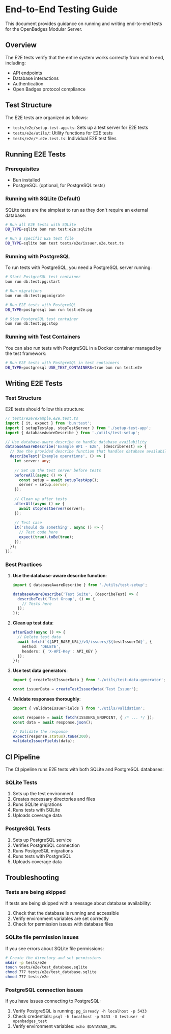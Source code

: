 # End-to-End Testing Guide

This document provides guidance on running and writing end-to-end tests for the OpenBadges Modular Server.

## Overview

The E2E tests verify that the entire system works correctly from end to end, including:

- API endpoints
- Database interactions
- Authentication
- Open Badges protocol compliance

## Test Structure

The E2E tests are organized as follows:

- `tests/e2e/setup-test-app.ts`: Sets up a test server for E2E tests
- `tests/e2e/utils/`: Utility functions for E2E tests
- `tests/e2e/*.e2e.test.ts`: Individual E2E test files

## Running E2E Tests

### Prerequisites

- Bun installed
- PostgreSQL (optional, for PostgreSQL tests)

### Running with SQLite (Default)

SQLite tests are the simplest to run as they don't require an external database:

```bash
# Run all E2E tests with SQLite
DB_TYPE=sqlite bun run test:e2e:sqlite

# Run a specific E2E test file
DB_TYPE=sqlite bun test tests/e2e/issuer.e2e.test.ts
```

### Running with PostgreSQL

To run tests with PostgreSQL, you need a PostgreSQL server running:

```bash
# Start PostgreSQL test container
bun run db:test:pg:start

# Run migrations
bun run db:test:pg:migrate

# Run E2E tests with PostgreSQL
DB_TYPE=postgresql bun run test:e2e:pg

# Stop PostgreSQL test container
bun run db:test:pg:stop
```

### Running with Test Containers

You can also run tests with PostgreSQL in a Docker container managed by the test framework:

```bash
# Run E2E tests with PostgreSQL in test containers
DB_TYPE=postgresql USE_TEST_CONTAINERS=true bun run test:e2e
```

## Writing E2E Tests

### Test Structure

E2E tests should follow this structure:

```typescript
// tests/e2e/example.e2e.test.ts
import { it, expect } from 'bun:test';
import { setupTestApp, stopTestServer } from './setup-test-app';
import { databaseAwareDescribe } from './utils/test-setup';

// Use database-aware describe to handle database availability
databaseAwareDescribe('Example API - E2E', (describeTest) => {
  // Use the provided describe function that handles database availability
  describeTest('Example operations', () => {
    let server: any;
    
    // Set up the test server before tests
    beforeAll(async () => {
      const setup = await setupTestApp();
      server = setup.server;
    });
    
    // Clean up after tests
    afterAll(async () => {
      await stopTestServer(server);
    });
    
    // Test case
    it('should do something', async () => {
      // Test code here
      expect(true).toBe(true);
    });
  });
});
```

### Best Practices

1. **Use the database-aware describe function**:
   ```typescript
   import { databaseAwareDescribe } from './utils/test-setup';
   
   databaseAwareDescribe('Test Suite', (describeTest) => {
     describeTest('Test Group', () => {
       // Tests here
     });
   });
   ```

2. **Clean up test data**:
   ```typescript
   afterEach(async () => {
     // Delete test data
     await fetch(`${API_BASE_URL}/v3/issuers/${testIssuerId}`, {
       method: 'DELETE',
       headers: { 'X-API-Key': API_KEY }
     });
   });
   ```

3. **Use test data generators**:
   ```typescript
   import { createTestIssuerData } from './utils/test-data-generator';
   
   const issuerData = createTestIssuerData('Test Issuer');
   ```

4. **Validate responses thoroughly**:
   ```typescript
   import { validateIssuerFields } from './utils/validation';
   
   const response = await fetch(ISSUERS_ENDPOINT, { /* ... */ });
   const data = await response.json();
   
   // Validate the response
   expect(response.status).toBe(200);
   validateIssuerFields(data);
   ```

## CI Pipeline

The CI pipeline runs E2E tests with both SQLite and PostgreSQL databases:

### SQLite Tests

1. Sets up the test environment
2. Creates necessary directories and files
3. Runs SQLite migrations
4. Runs tests with SQLite
5. Uploads coverage data

### PostgreSQL Tests

1. Sets up PostgreSQL service
2. Verifies PostgreSQL connection
3. Runs PostgreSQL migrations
4. Runs tests with PostgreSQL
5. Uploads coverage data

## Troubleshooting

### Tests are being skipped

If tests are being skipped with a message about database availability:

1. Check that the database is running and accessible
2. Verify environment variables are set correctly
3. Check for permission issues with database files

### SQLite file permission issues

If you see errors about SQLite file permissions:

```bash
# Create the directory and set permissions
mkdir -p tests/e2e
touch tests/e2e/test_database.sqlite
chmod 777 tests/e2e/test_database.sqlite
chmod 777 tests/e2e
```

### PostgreSQL connection issues

If you have issues connecting to PostgreSQL:

1. Verify PostgreSQL is running: `pg_isready -h localhost -p 5433`
2. Check credentials: `psql -h localhost -p 5433 -U testuser -d openbadges_test`
3. Verify environment variables: `echo $DATABASE_URL`
